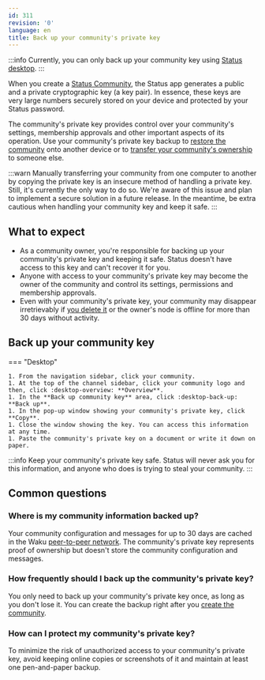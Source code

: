 ```yaml
---
id: 311
revision: '0'
language: en
title: Back up your community's private key
---
```


:::info
Currently, you can only back up your community key using [Status desktop](../getting-started/#download-status).
:::

When you create a [Status Community](./about-status-communities), the Status app generates a public and a private cryptographic key (a key pair). In essence, these keys are very large numbers securely stored on your device and protected by your Status password.

The community's private key provides control over your community's settings, membership approvals and other important aspects of its operation. Use your community's private key backup to [restore the community](./restore-your-status-community) onto another device or to [transfer your community's ownership](./transfer-your-community-s-ownership) to someone else.

:::warn
Manually transferring your community from one computer to another by copying the private key is an insecure method of handling a private key. Still, it's currently the only way to do so.
We're aware of this issue and plan to implement a secure solution in a future release. In the meantime, be extra cautious when handling your community key and keep it safe.
:::

## What to expect

- As a community owner, you're responsible for backing up your community's private key and keeping it safe. Status doesn't have access to this key and can't recover it for you.
- Anyone with access to your community's private key may become the owner of the community and control its settings, permissions and membership approvals.
- Even with your community's private key, your community may disappear irretrievably if [you delete it](./delete-your-status-community) or the owner's node is offline for more than 30 days without activity.

## Back up your community key

=== "Desktop"

    1. From the navigation sidebar, click your community.
    1. At the top of the channel sidebar, click your community logo and then, click :desktop-overview: **Overview**.
    1. In the **Back up community key** area, click :desktop-back-up: **Back up**.
    1. In the pop-up window showing your community's private key, click **Copy**.
    1. Close the window showing the key. You can access this information at any time.
    1. Paste the community's private key on a document or write it down on paper.

:::info
Keep your community's private key safe. Status will never ask you for this information, and anyone who does is trying to steal your community.
:::

## Common questions

### Where is my community information backed up?

Your community configuration and messages for up to 30 days are cached in the Waku [peer-to-peer network](../messaging-and-web3-browser/about-status-messages#peer-to-peer-messaging). The community's private key represents proof of ownership but doesn't store the community configuration and messages.

### How frequently should I back up the community's private key?

You only need to back up your community's private key once, as long as you don't lose it. You can create the backup right after you [create the community](./create-a-status-community).

### How can I protect my community's private key?

To minimize the risk of unauthorized access to your community's private key, avoid keeping online copies or screenshots of it and maintain at least one pen-and-paper backup.
